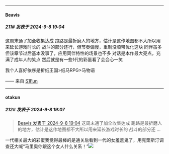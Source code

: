 ﻿
*****

####  Beavis  
##### 211#       发表于 2024-9-8 19:04

这周末通了加全收集达成
跑路是最折磨人的地方，估计是这作地图都不大所以用来延长游戏时长的
战斗的部分还行，但节奏偏慢，重制没顺带优化这块
同伴虽多但该章节过后基本没事了，应用同伴特性的场景也不多
对话是本作最大亮点，充满了成年人的笑点
然后就是有一些1代的彩蛋看了会会心一笑

我个人喜好依序是折纸王国&gt;纸马RPG&gt;马物语

—— 来自 [S1Fun](https://s1fun.koalcat.com)

*****

####  otakun  
##### 212#       发表于 2024-9-8 19:07

<blockquote><a href="httphttps://bbs.saraba1st.com/2b/forum.php?mod=redirect&amp;goto=findpost&amp;pid=66146823&amp;ptid=2184306" target="_blank">Beavis 发表于 2024-9-8 19:04</a>
这周末通了加全收集达成
跑路是最折磨人的地方，估计是这作地图都不大所以用来延长游戏时长的
战斗的部分还 ...</blockquote>
一代相关最大的彩蛋我觉得最棒的是通关后看到一代的女羞羞鬼了，用克栗斯汀调查还大喊“马里奥你跟这个女人什么关系！”<img src="https://static.saraba1st.com/image/smiley/face2017/073.png" referrerpolicy="no-referrer">

